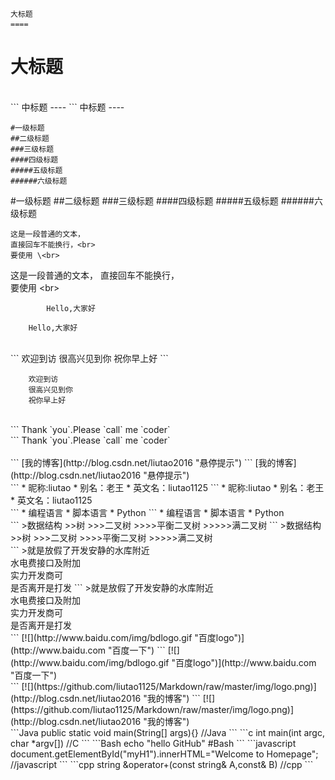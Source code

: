 ```
大标题
====
```
大标题 
===== 
<br>
```
中标题
----
```
中标题
----
<br>

```
#一级标题
##二级标题
###三级标题
####四级标题
#####五级标题
######六级标题
```
#一级标题
##二级标题
###三级标题
####四级标题
#####五级标题
######六级标题
<br>
```
这是一段普通的文本，
直接回车不能换行，<br>
要使用 \<br>
```
这是一段普通的文本，
直接回车不能换行，<br>
要使用 \<br>
<br>
```
		Hello,大家好
```

		Hello,大家好
<br>
```
		欢迎到访
		很高兴见到你
		祝你早上好
```

		欢迎到访
		很高兴见到你
		祝你早上好		
<br>
```
Thank `you`.Please `call` me `coder`<br>
```
Thank `you`.Please `call` me `coder`<br>
<br>
```
[我的博客](http://blog.csdn.net/liutao2016 "悬停提示")
```
[我的博客](http://blog.csdn.net/liutao2016 "悬停提示")
<br>
```
* 昵称:liutao
* 别名：老王
* 英文名：liutao1125
```
* 昵称:liutao
* 别名：老王
* 英文名：liutao1125

<br>
```
* 编程语言
	* 脚本语言
		* Python
```
* 编程语言
	* 脚本语言
		* Python
		
<br>
```
>数据结构
>>树
>>>二叉树
>>>>平衡二叉树
>>>>>满二叉树
```
>数据结构
>>树
>>>二叉树
>>>>平衡二叉树
>>>>>满二叉树

<br>
```
>就是放假了开发安静的水库附近<br>
水电费接口及附加<br>
实力开发商可<br>
是否离开是打发
```
>就是放假了开发安静的水库附近<br>
水电费接口及附加<br>
实力开发商可<br>
是否离开是打发

<br>
```
[![](http://www.baidu.com/img/bdlogo.gif "百度logo")](http://www.baidu.com "百度一下")
```
[![](http://www.baidu.com/img/bdlogo.gif "百度logo")](http://www.baidu.com "百度一下")

<br>
```
[![](https://github.com/liutao1125/Markdown/raw/master/img/logo.png)](http://blog.csdn.net/liutao2016 "我的博客")
```
[![](https://github.com/liutao1125/Markdown/raw/master/img/logo.png)](http://blog.csdn.net/liutao2016 "我的博客")
<br>
```Java
public static void main(String[] args){} //Java
```
```c
int main(int argc, char *argv[]) //C
```
```Bash
echo "hello GitHub" #Bash
```
```javascript
document.getElementById("myH1").innerHTML="Welcome to Homepage"; //javascript
```
```cpp
string &operator+(const string& A,const& B) //cpp
```


		